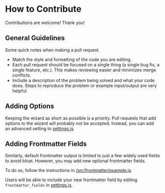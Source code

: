 # How to Contribute

Contributions are welcome! Thank you!

## General Guidelines

Some quick notes when making a pull request.

- Match the style and formatting of the code you are editing.
- Each pull request should be focused on a single thing (a single bug fix, a single feature, etc.). This makes reviewing easier and minimizes merge conflicts.
- Include a description of the problem being solved and what your code does. Steps to reproduce the problem or example input/output are very helpful.

## Adding Options

Keeping the wizard as short as possible is a priority. Pull requests that add options to the wizard will probably not be accepted. Instead, you can add an advanced setting to [settings.js](https://github.com/sometech/wordpress-export-to-markdown-plus/blob/master/src/settings.js).

## Adding Frontmatter Fields

Similarly, default frontmatter output is limited to just a few widely used fields to avoid bloat. However, you may add new optional frontmatter fields.

To do so, follow the instructions in [/src/frontmatter/example.js](https://github.com/sometech/wordpress-export-to-markdown-plus/blob/master/src/frontmatter/example.js).

Users will be able to include your new frontmatter field by editing `frontmatter_fields` in [settings.js](https://github.com/sometech/wordpress-export-to-markdown-plus/blob/master/src/settings.js).
